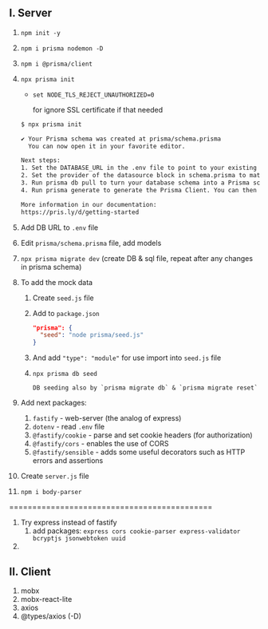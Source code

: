 ## I. Server
   1. `npm init -y`
   2. `npm i prisma nodemon -D`
   3. `npm i @prisma/client`
   4. `npx prisma init`
      - `set NODE_TLS_REJECT_UNAUTHORIZED=0` 

        for ignore SSL certificate if that needed

      ```bash
      $ npx prisma init

      ✔ Your Prisma schema was created at prisma/schema.prisma
        You can now open it in your favorite editor.

      Next steps:
      1. Set the DATABASE_URL in the .env file to point to your existing database. If your database has no tables yet, read https://pris.ly/d/getting-started
      2. Set the provider of the datasource block in schema.prisma to match your database: postgresql, mysql, sqlite, sqlserver, mongodb or cockroachdb.
      3. Run prisma db pull to turn your database schema into a Prisma schema.
      4. Run prisma generate to generate the Prisma Client. You can then start querying your database.

      More information in our documentation:
      https://pris.ly/d/getting-started
      ```

  5. Add DB URL to `.env` file
  6. Edit `prisma/schema.prisma` file, add models
  7. `npx prisma migrate dev` (create DB & sql file, repeat after any changes in prisma schema)
  8. To add the mock data
     1. Create `seed.js` file
     2. Add to `package.json`
        ```json
        "prisma": {
          "seed": "node prisma/seed.js"
        }
        ```
     3. And add `"type": "module"` for use import into `seed.js` file
     4. `npx prisma db seed`
      
            DB seeding also by `prisma migrate db` & `prisma migrate reset`

  9. Add next packages:
     1.  `fastify` - web-server (the analog of express)
     2.  `dotenv` - read `.env` file
     3.  `@fastify/cookie` - parse and set cookie headers (for authorization)
     4.  `@fastify/cors` - enables the use of CORS
     5.  `@fastify/sensible` - adds some useful decorators such as HTTP errors and assertions
 10.  Create `server.js` file
 11.  `npm i body-parser`

============================================

  1.   Try express instead of fastify
       1.   add packages: `express cors cookie-parser express-validator bcryptjs jsonwebtoken uuid`
  2.   





## II. Client
  1. mobx
  2. mobx-react-lite
  3. axios
  4. @types/axios (-D)
